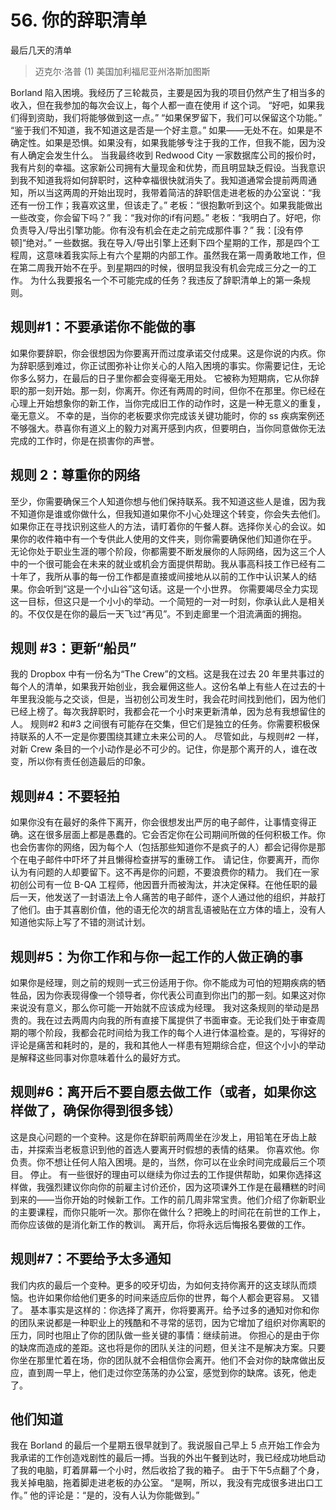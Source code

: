 # 56. 你的辞职清单
最后几天的清单

> 迈克尔·洛普
> (1)
> 美国加利福尼亚州洛斯加图斯

Borland 陷入困境。我经历了三轮裁员，主要是因为我的项目仍然产生了相当多的收入，但在我参加的每次会议上，每个人都一直在使用 if 这个词。
“好吧，如果我们得到资助，我们将能够做到这一点。”
“如果保罗留下，我们可以保留这个功能。”
“鉴于我们不知道，我不知道这是否是一个好主意。”
如果——无处不在。如果是不确定性。如果是恐惧。如果没有，如果我能够专注于我的工作，但我不能，因为没有人确定会发生什么。
当我最终收到 Redwood City 一家数据库公司的报价时，我有片刻的幸福。这家新公司拥有大量现金和优势，而且明显缺乏假设。当我意识到我不知道我将如何辞职时，这种幸福很快就消失了。我知道通常会提前两周通知，所以当这两周的开始出现时，我带着简洁的辞职信走进老板的办公室说：“我还有一份工作；我喜欢这里，但该走了。”
老板：“很抱歉听到这个。如果我能做出一些改变，你会留下吗？”
我：“我对你的if有问题。”
老板：“我明白了。好吧，你负责导入/导出引擎功能。你有没有机会在走之前完成那件事？”
我：[没有停顿]“绝对。”
一些数据。我在导入/导出引擎上还剩下四个星期的工作，那是四个工程周，这意味着我实际上有六个星期的内部工作。虽然我在第一周勇敢地工作，但在第二周我开始不在乎。到星期四的时候，很明显我没有机会完成三分之一的工作。
为什么我要报名一个不可能完成的任务？我违反了辞职清单上的第一条规则。

## 规则#1：不要承诺你不能做的事

如果你要辞职，你会很想因为你要离开而过度承诺交付成果。这是你说的内疚。你为辞职感到难过，你正试图弥补让你关心的人陷入困境的事实。你需要记住，无论你多么努力，在最后的日子里你都会变得毫无用处。
它被称为短期病，它从你辞职的那一刻开始。那一刻，你离开。你还有两周的时间，但你不在那里。你已经在心理上开始想象你的新工作，当你完成旧工作的动作时，这是一种无意义的重复，毫无意义。
不幸的是，当你的老板要求你完成该关键功能时，你的 ss 疾病案例还不够强大。恭喜你有道义上的毅力对离开感到内疚，但要明白，当你同意做你无法完成的工作时，你是在损害你的声誉。

## 规则 2：尊重你的网络

至少，你需要确保三个人知道你想与他们保持联系。我不知道这些人是谁，因为我不知道你是谁或你做什么，但我知道如果你不小心处理这个转变，你会失去他们。如果你正在寻找识别这些人的方法，请盯着你的午餐人群。选择你关心的会议。如果你的收件箱中有一个专供此人使用的文件夹，则你需要确保他们知道你在乎。
无论你处于职业生涯的哪个阶段，你都需要不断发展你的人际网络，因为这三个人中的一个很可能会在未来的就业或机会方面提供帮助。我从事高科技工作已经有二十年了，我所从事的每一份工作都是直接或间接地从以前的工作中认识某人的结果。你会听到“这是一个小山谷”这句话。这是一个小世界。
你需要竭尽全力实现这一目标，但这只是一个小小的举动。一个简短的一对一时刻，你承认此人是相关的。不仅仅是在你的最后一天飞过“再见”。不到走廊里一个泪流满面的拥抱。

## 规则 #3：更新“船员”
我的 Dropbox 中有一份名为“The Crew”的文档。这是我在过去 20 年里共事过的每个人的清单，如果我开始创业，我会雇佣这些人。这份名单上有些人在过去的十年里我没能与之交谈，但是，当初创公司发生时，我会花时间找到他们，因为他们已经上榜了。每次我辞职时，我都会花一个小时来更新清单，因为总有我想留住的人。
规则#2 和#3 之间很有可能存在交集，但它们是独立的任务。你需要积极保持联系的人不一定是你要围绕其建立未来公司的人。
尽管如此，与规则#2 一样，对新 Crew 条目的一个小动作是必不可少的。记住，你是那个离开的人，谁在改变，所以你有责任创造最后的印象。

## 规则#4：不要轻拍

如果你没有在最好的条件下离开，你会很想发出严厉的电子邮件，让事情变得正确。这在很多层面上都是愚蠢的。它会否定你在公司期间所做的任何积极工作。你也会伤害你的网络，因为每个人（包括那些知道你不是疯子的人）都会记得你是那个在电子邮件中吓坏了并且懒得检查拼写的重磅工作。
请记住，你要离开，而你认为有问题的人却要留下。这不再是你的问题，不要浪费你的精力。
我们在一家初创公司有一位 B-QA 工程师，他因晋升而被淘汰，并决定保释。在他任职的最后一天，他发送了一封语法上令人痛苦的电子邮件，逐个人通过他的组织，并敲打了他们。由于其喜剧价值，他的语无伦次的胡言乱语被贴在立方体的墙上，没有人知道他实际上写了不错的测试计划。

## 规则#5：为你工作和与你一起工作的人做正确的事

如果你是经理，则之前的规则一式三份适用于你。你不能成为可怕的短期疾病的牺牲品，因为你表现得像一个领导者，你代表公司直到你出门的那一刻。如果这对你来说没有意义，那么你可能一开始就不应该成为经理。
我对这条规则的举动是昂贵的。我在过去两周内向我的所有直接下属提供了书面审查。无论我们处于审查周期的哪个阶段，我都会花时间给为我工作的每个人进行体温检查。是的，写得好的评论是痛苦和耗时的，是的，我和其他人一样患有短期综合症，但这个小小的举动是解释这些同事对你意味着什么的最好方式。

## 规则#6：离开后不要自愿去做工作（或者，如果你这样做了，确保你得到很多钱）

这是良心问题的一个变种。这是你在辞职前两周坐在沙发上，用铅笔在牙齿上敲击，并探索当老板意识到他的首选人要离开时假想的表情的结果。
你喜欢他。你负责。你不想让任何人陷入困境。是的，当然，你可以在业余时间完成最后三个项目。
停止。
有一些很好的理由可以继续为你过去的工作提供帮助，如果你选择这样做，我强烈建议你向你的前雇主讨价还价，因为这项课外工作是在最糟糕的时间到来的——当你开始的时候新工作。工作的前几周非常宝贵。他们介绍了你新职业的主要课程，而你只能听一次。那你在做什么？把晚上的时间花在前世的工作上，而你应该做的是消化新工作的教训。
离开后，你将永远后悔报名要做的工作。

## 规则#7：不要给予太多通知
我们内疚的最后一个变种。更多的咬牙切齿，为如何支持你离开的这支球队而烦恼。也许如果你给他们更多的时间来适应后你的世界，每个人都会更容易。
又错了。
基本事实是这样的：你选择了离开，你将要离开。给予过多的通知对你和你的团队来说都是一种职业上的残酷和不寻常的惩罚，因为它增加了组织对你离职的压力，同时也阻止了你的团队做一些关键的事情：继续前进。
你担心的是由于你的缺席而造成的差距。这也将是你的团队关注的问题，但关注不是解决方案。只要你坐在那里忙着在场，你的团队就不会相信你会离开。他们不会对你的缺席做出反应，直到周一早上，他们走过你空荡荡的办公室，感觉到你的缺席。该死，他走了。

## 他们知道

我在 Borland 的最后一个星期五很早就到了。我说服自己早上 5 点开始工作会为我承诺的工作创造戏剧性的最后一搏。当我的外出午餐到达时，我已经成功地启动了我的电脑，盯着屏幕一个小时，然后收拾了我的箱子。
由于下午5点翻了个身，我关掉电脑，拖着脚走进老板的办公室。 “是啊，所以，我没有完成很多进出口工作。”
他的评论是：“是的，没有人认为你能做到。”